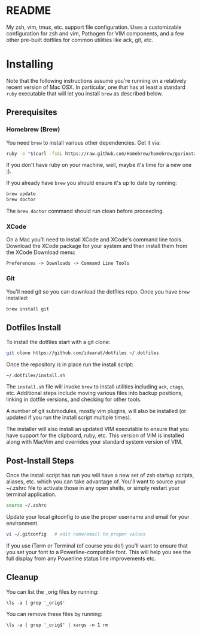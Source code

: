 # README

My zsh, vim, tmux, etc. support file configuration. Uses a customizable
configuration for zsh and vim, Pathogen for VIM components, and a few
other pre-built dotfiles for common utilities like ack, git, etc.

# Installing

Note that the following instructions assume you're running on a relatively
recent version of Mac OSX. In particular, one that has at least a standard
`ruby` executable that will let you install `brew` as described below.

## Prerequisites

### Homebrew (Brew)

You need `brew` to install various other dependencies. Get it via:

```bash
ruby -e "$(curl -fsSL https://raw.github.com/Homebrew/homebrew/go/install)"
```

If you don't have ruby on your machine, well, maybe it's time for a new one ;).

If you already have `brew` you should ensure it's up to date by running:

```bash
brew update
brew doctor
```

The `brew doctor` command should run clean before proceeding.

### XCode

On a Mac you'll need to install XCode and XCode's command line tools. Download the
XCode package for your system and then install them from the XCode Download menu:

```
Preferences -> Downloads -> Command Line Tools
```

### Git

You'll need git so you can download the dotfiles repo. Once you have `brew`
installed:

```bash
brew install git
```

## Dotfiles Install

To install the dotfiles start with a git clone:

```bash
git clone https://github.com/idearat/dotfiles ~/.dotfiles
```

Once the repository is in place run the install script:

```
~/.dotfiles/install.sh
```

The `install.sh` file will invoke `brew` to install utilities including `ack`,
`ctags`, etc. Additional steps include moving various files into backup
positions, linking in dotfile versions, and checking for other tools.

A number of git submodules, mostly vim plugins, will also be installed (or
updated if you run the install script multiple times).

The installer will also install an updated VIM executable to ensure that you
have support for the clipboard, ruby, etc. This version of VIM is installed
along with MacVim and overrides your standard system version of VIM.

## Post-Install Steps

Once the install script has run you will have a new set of zsh startup scripts,
aliases, etc. which you can take advantage of. You'll want to source your
~/.zshrc file to activate those in any open shells, or simply restart your
terminal application.

```bash
source ~/.zshrc
```

Update your local gitconfig to use the proper username and email for your
environment.

```bash
vi ~/.gitconfig   # edit name/email to proper values
```

If you use iTerm or Terminal (of course you do!) you'll want to ensure that you
set your font to a Powerline-compatible font. This will help you see the full
display from any Powerline status line improvements etc.

## Cleanup

You can list the _orig files by running:

    \ls -a | grep '_orig$'

You can remove these files by running:

    \ls -a | grep '_orig$' | xargs -n 1 rm

